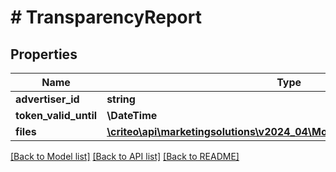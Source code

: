 # # TransparencyReport

## Properties

Name | Type | Description | Notes
------------ | ------------- | ------------- | -------------
**advertiser_id** | **string** |  |
**token_valid_until** | **\DateTime** |  |
**files** | [**\criteo\api\marketingsolutions\v2024_04\Model\TransparencyReportFile[]**](TransparencyReportFile.md) |  |

[[Back to Model list]](../../README.md#models) [[Back to API list]](../../README.md#endpoints) [[Back to README]](../../README.md)
